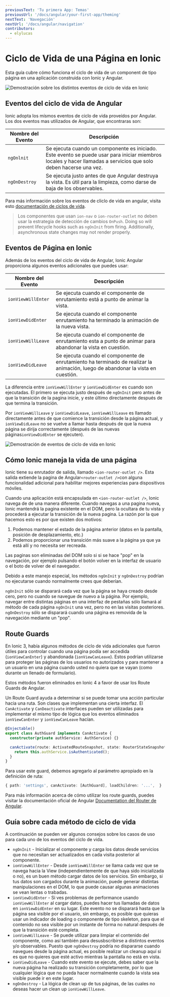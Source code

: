 ```yaml
---
previousText: 'Tu primera App: Temas'
previousUrl: '/docs/angular/your-first-app/theming'
nextText: 'Navegación'
nextUrl: '/docs/angular/navigation'
contributors:
  - elylucas
---
```


# Ciclo de Vida de una Página en Ionic

Esta guía cubre cómo funciona el ciclo de vida de un component de tipo página en una aplicación construida con Ionic y Angular.

![Demostración sobre los distintos eventos de ciclo de vida en Ionic](/docs/assets/img/guides/lifecycle/ioniclifecycle.png)

## Eventos del ciclo de vida de Angular

Ionic adopta los mísmos eventos de ciclo de vida proveídos por Angular. Los dos eventos mas utilizados de Angular, que encontraras son:

| Nombre del Evento | Descripción                                                                                                                                                       |
| ----------------- | ----------------------------------------------------------------------------------------------------------------------------------------------------------------- |
| `ngOnlnit`        | Se ejecuta cuando un componente es iniciado. Este evento se puede usar para iniciar miembros locales y hacer llamadas a servicios que solo deben hacerse una vez. |
| `ngOnDestroy`     | Se ejecuta justo antes de que Angular destruya la vista. Es útil para la limpieza, como darse de baja de los observables.                                         |


Para más información sobre los eventos de cliclo de vida en angular, visita esto [documentación de ciclos de vida](https://angular.io/guide/lifecycle-hooks).

> Los componentes que usan `ion-nav` o `ion-router-outlet` no deben usar la estrategia de detección de cambios `OnPush`. Doing so will prevent lifecycle hooks such as `ngOnInit` from firing. Additionally, asynchronous state changes may not render properly.

## Eventos de Página en Ionic

Además de los eventos del ciclo de vida de Angular, Ionic Angular proporciona algunos eventos adicionales que puedes usar:

| Nombre del Evento  | Descripción                                                                                                                     |
| ------------------ | ------------------------------------------------------------------------------------------------------------------------------- |
| `ionViewWillEnter` | Se ejecuta cuando el componente de enrutamiento está a punto de animar la vista.                                                |
| `ionViewDidEnter`  | Se ejecuta cuando el componente enrutamiento ha terminado la animación de la nueva vista.                                       |
| `ionViewWillLeave` | Se ejecuta cuando el componente de enrutamiento esta a punto de animar para abandonar la vista en cuestión.                     |
| `ionViewDidLeave`  | Se ejecuta cuando el componente de enrutamiento ha terminado de realizar la animación, luego de abandonar la vista en cuestión. |


La diferencia entre `ionViewWillEnter` y `ionViewDidEnter` es cuando son ejecutadas. El primero se ejecuta justo después de `ngOnInit` pero antes de que la transición de la pagina inicie, y este último directamente después de que termina la transición.

Por `ionViewWillLeave` y `ionViewDidLeave`, `ionViewWillLeave` es llamado directamente antes de que comience la transición desde la página actual, y `ionViewDidLeave` no se vuelve a llamar hasta después de que la nueva página se dirija correctamente (después de las nuevas páginas`ionViewDidEnter` se ejecuten).

![Demostración de eventos de ciclo de vida en Ionic](/docs/assets/img/guides/lifecycle/ioniclifecycle.gif)

## Cómo Ionic maneja la vida de una página

Ionic tiene su enrutador de salida, llamado `<ion-router-outlet />`. Esta salida extiende la pagina de Angular`<router-outlet />`con alguna funcionalidad adicional para habilitar mejores experiencias para dispositivos móviles.

Cuando una aplicación está encapsulada en `<ion-router-outlet />`, Ionic navega de de una manera diferente. Cuando navegas a una pagina nueva, Ionic mantendrá la pagina existente en el DOM, pero la ocultara de tu vista y procederá a ejecutar la transición de la nueva pagina. La razón por la que hacemos esto es por que existen dos motivos:

1) Podemos mantener el estado de la página anterior (datos en la pantalla, posición de desplazamiento, etc.)   
2) Podemos proporcionar una transición más suave a la página ya que ya está allí y no necesita ser recreada.

Las paginas son eliminadas del DOM solo si si se hace "pop" en la navegación, por ejemplo pulsando el botón volver en la interfaz de usuario o el boto de volver de el navegador.

Debido a este manejo especial, los métodos `ngOnInit` y `ngOnDestroy` podrían no ejecutarse cuando normalmente crees que deberían.

`ngOnInit` sólo se disparará cada vez que la página se haya creado desde cero, pero no cuando se navegue de nuevo a la página. Por ejemplo, navegar entre distintas páginas en una interfaz de pestañas sólo llamará al método de cada página `ngOnInit` una vez, pero no en las visitas posteriores. `ngOnDestroy` sólo se disparará cuando una página es removida de la navegación mediante un "pop".

## Route Guards

En Ionic 3, había algunos métodos de ciclo de vida adicionales que fueron útiles para controlar cuando una página podía ser accedida (`ionViewCanEnter`) y abandonada (`ionViewCanLeave`). Estos podrían utilizarse para proteger las páginas de los usuarios no autorizados y para mantener a un usuario en una página cuando usted no quiera que se vayan (como durante un llenado de formulario).

Estos métodos fueron eliminados en Ionic 4 a favor de usar los Route Guards de Angular.

Un Route Guard ayuda a determinar si se puede tomar una acción particular hacia una ruta. Son clases que implementan una cierta interfaz. El ` CanActivate ` y `CanDeactivate` interfaces pueden ser utilizadas para implementar el mismo tipo de lógica que los eventos eliminados `ionViewCanEnter` y `ionViewCanLeave` hacían.

```typescript
@Injectable()
export class AuthGuard implements CanActivate {
  constructor(private authService: AuthService) {}

  canActivate(route: ActivatedRouteSnapshot, state: RouterStateSnapshot) {
    return this.authService.isAuthenticated();
  }
}
```

Para usar este guard, debemos agregarlo al parámetro apropiado en la definición de ruta:

```typescript
{ path: 'settings', canActivate: [AuthGuard], loadChildren: '...',  }
```

Para más información acerca de cómo utilizar los route guards, puedes visitar la documentación oficial de Angular [Documentation del Router de Angular](https://angular.io/guide/router).

## Guía sobre cada método de ciclo de vida

A continuación se pueden ver algunos consejos sobre los casos de uso para cada uno de los eventos del ciclo de vida.

- `ngOnInit` - Inicializar el componente y carga los datos desde servicios que no necesitan ser actualizados en cada visita posterior al componente.
- `ionViewWillEnter` - Desde `ionViewWillEnter` se llama cada vez que se navega hacia la View (independientemente de que haya sido inicializada o no), es un buen método cargar datos de los servicios. Sin embargo, si tus datos son cargados durante la animación, puede generar distintas manipulaciones en el DOM, lo que puede causar algunas animaciones se vean lentas o trabadas.
- `ionViewDidEnter` - Si ves problemas de performance usando `ionViewWillEnter` al cargar datos, puedes hacer tus llamadas de datos en `ionViewDidEnter` en su lugar. Este evento no se disparará hasta que la página sea visible por el usuario, sin embargo, es posible que quieras usar un indicador de loading o componente de tipo skeleton, para que el contenido no sea visible por un instante de forma no natural después de que la transición esté completa.
- `ionViewWillLeave` - Se puede utilizar para limpiar el contenido del componente, como así también para desusbscribirse a distintos eventos y/o observables. Puesto que `ngOnDestroy` podría no dispararse cuando navegues desde la página actual, es posible realizar un cleanup aquí si es que no quieres que esté activo mientras la pantalla no está en vista.
- `ionViewDidLeave` - Cuando este evento se ejecute, debes saber que la nueva página ha realizado su transición completamente, por lo que cualquier lógica que no pueda hacer normalmente cuando la vista sea visible puede ir en este lugar.
- `ngOnDestroy` - La lógica de clean up de tus páginas, de las cuales no deseas hacer un clean up `ionViewWillLeave`.